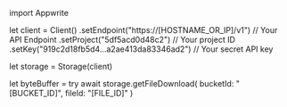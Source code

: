 import Appwrite

let client = Client()
    .setEndpoint("https://[HOSTNAME_OR_IP]/v1") // Your API Endpoint
    .setProject("5df5acd0d48c2") // Your project ID
    .setKey("919c2d18fb5d4...a2ae413da83346ad2") // Your secret API key

let storage = Storage(client)

let byteBuffer = try await storage.getFileDownload(
    bucketId: "[BUCKET_ID]",
    fileId: "[FILE_ID]"
)

